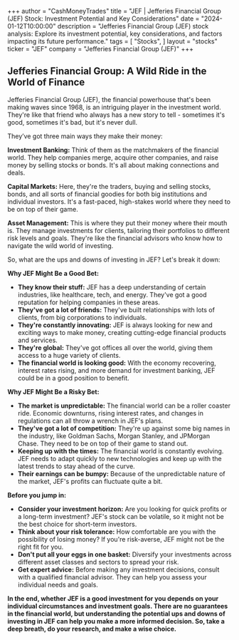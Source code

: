 +++
author = "CashMoneyTrades"
title = "JEF |  Jefferies Financial Group (JEF) Stock: Investment Potential and Key Considerations"
date = "2024-01-12T10:00:00"
description = "Jefferies Financial Group (JEF) stock analysis: Explore its investment potential, key considerations, and factors impacting its future performance."
tags = [
"Stocks",
]
layout = "stocks"
ticker = "JEF"
company = "Jefferies Financial Group (JEF)"
+++
        


## Jefferies Financial Group: A Wild Ride in the World of Finance

Jefferies Financial Group (JEF), the financial powerhouse that's been making waves since 1968, is an intriguing player in the investment world. They're like that friend who always has a new story to tell - sometimes it's good, sometimes it's bad, but it's never dull. 

They’ve got three main ways they make their money:

**Investment Banking:** Think of them as the matchmakers of the financial world. They help companies merge, acquire other companies, and raise money by selling stocks or bonds. It's all about making connections and deals. 

**Capital Markets:**  Here, they're the traders, buying and selling stocks, bonds, and all sorts of financial goodies for both big institutions and individual investors. It's a fast-paced, high-stakes world where they need to be on top of their game.

**Asset Management:** This is where they put their money where their mouth is. They manage investments for clients, tailoring their portfolios to different risk levels and goals. They're like the financial advisors who know how to navigate the wild world of investing.

So, what are the ups and downs of investing in JEF? Let's break it down:

**Why JEF Might Be a Good Bet:**

* **They know their stuff:** JEF has a deep understanding of certain industries, like healthcare, tech, and energy. They've got a good reputation for helping companies in these areas.
* **They've got a lot of friends:**  They've built relationships with lots of clients, from big corporations to individuals. 
* **They're constantly innovating:** JEF is always looking for new and exciting ways to make money, creating cutting-edge financial products and services.
* **They're global:** They've got offices all over the world, giving them access to a huge variety of clients.
* **The financial world is looking good:** With the economy recovering, interest rates rising, and more demand for investment banking, JEF could be in a good position to benefit.

**Why JEF Might Be a Risky Bet:**

* **The market is unpredictable:** The financial world can be a roller coaster ride. Economic downturns, rising interest rates, and changes in regulations can all throw a wrench in JEF's plans.
* **They've got a lot of competition:**  They're up against some big names in the industry, like Goldman Sachs, Morgan Stanley, and JPMorgan Chase.  They need to be on top of their game to stand out. 
* **Keeping up with the times:**  The financial world is constantly evolving. JEF needs to adapt quickly to new technologies and keep up with the latest trends to stay ahead of the curve.
* **Their earnings can be bumpy:** Because of the unpredictable nature of the market, JEF's profits can fluctuate quite a bit. 

**Before you jump in:**

* **Consider your investment horizon:**  Are you looking for quick profits or a long-term investment? JEF's stock can be volatile, so it might not be the best choice for short-term investors.
* **Think about your risk tolerance:**  How comfortable are you with the possibility of losing money? If you're risk-averse, JEF might not be the right fit for you.
* **Don't put all your eggs in one basket:** Diversify your investments across different asset classes and sectors to spread your risk.
* **Get expert advice:**  Before making any investment decisions, consult with a qualified financial advisor. They can help you assess your individual needs and goals.

**In the end, whether JEF is a good investment for you depends on your individual circumstances and investment goals. There are no guarantees in the financial world, but understanding the potential ups and downs of investing in JEF can help you make a more informed decision.  So, take a deep breath, do your research, and make a wise choice.** 

        